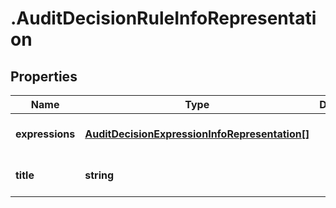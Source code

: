 # .AuditDecisionRuleInfoRepresentation

## Properties
Name | Type | Description | Notes
------------ | ------------- | ------------- | -------------
**expressions** | [**AuditDecisionExpressionInfoRepresentation[]**](AuditDecisionExpressionInfoRepresentation.md) |  | [optional] [default to null]
**title** | **string** |  | [optional] [default to null]


